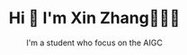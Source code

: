 <h1 align='center'> Hi 👋 I'm Xin Zhang👨🏻‍💻 </h1>
<p align='center'> I'm a student who focus on the AIGC</p>
